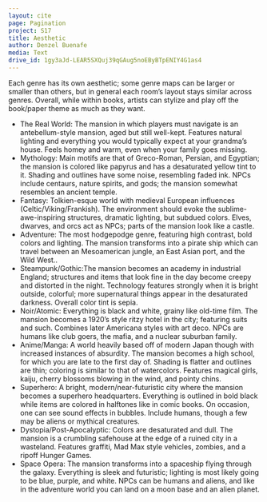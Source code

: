 ```yaml
---
layout: cite
page: Pagination
project: S17
title: Aesthetic
author: Denzel Buenafe
media: Text
drive_id: 1gy3aJd-LEAR5SXQuj39qGAug5noEByBTpENIY4G1as4
---
```

Each genre has its own aesthetic; some genre maps can be larger or smaller than others, but in general each room’s layout stays similar across genres. Overall, while within books, artists can stylize and play off the book/paper theme as much as they want.

- The Real World: The mansion in which players must navigate is an antebellum-style mansion, aged but still well-kept. Features natural lighting and everything you would typically expect at your grandma’s house. Feels homey and warm, even when your family goes missing.
- Mythology: Main motifs are that of Greco-Roman, Persian, and Egyptian; the mansion is colored like papyrus and has a desaturated yellow tint to it. Shading and outlines have some noise, resembling faded ink. NPCs include centaurs, nature spirits, and gods; the mansion somewhat resembles an ancient temple.
- Fantasy: Tolkien-esque world with medieval European influences (Celtic/Viking/Frankish). The environment should evoke the sublime- awe-inspiring structures, dramatic lighting, but subdued colors. Elves, dwarves, and orcs act as NPCs; parts of the mansion look like a castle.
- Adventure: The most hodgepodge genre, featuring high contrast, bold colors and lighting. The mansion transforms into a pirate ship which can travel between an Mesoamerican jungle, an East Asian port, and the Wild West..
- Steampunk/Gothic:The mansion becomes an academy in industrial England; structures and items that look fine in the day become creepy and distorted in the night. Technology features strongly when it is bright outside, colorful; more supernatural things appear in the desaturated darkness. Overall color tint is sepia.
- Noir/Atomic: Everything is black and white, grainy like old-time film. The mansion becomes a 1920’s style ritzy hotel in the city; featuring suits and such. Combines later Americana styles with art deco. NPCs are humans like club goers, the mafia, and a nuclear suburban family.
- Anime/Manga: A world heavily based off of modern Japan though with increased instances of absurdity. The mansion becomes a high school, for which you are late to the first day of. Shading is flatter and outlines are thin; coloring is similar to that of watercolors. Features magical girls, kaiju, cherry blossoms blowing in the wind, and pointy chins.
- Superhero: A bright, modern/near-futuristic city where the mansion becomes a superhero headquarters. Everything is outlined in bold black while items are colored in halftones like in comic books. On occasion, one can see sound effects in bubbles. Include humans, though a few may be aliens or mythical creatures.
- Dystopia/Post-Apocalyptic: Colors are desaturated and dull. The mansion is a crumbling safehouse at the edge of a ruined city in a wasteland. Features graffiti, Mad Max style vehicles, zombies, and a ripoff Hunger Games.
- Space Opera: The mansion transforms into a spaceship flying through the galaxy. Everything is sleek and futuristic; lighting is most likely going to be blue, purple, and white. NPCs can be humans and aliens, and like in the adventure world you can land on a moon base and an alien planet.

